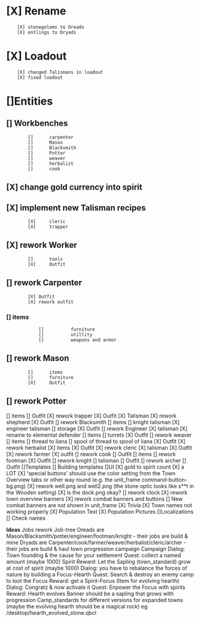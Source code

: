 # [X] Rename

		[X]	stonegolems to Oreads
		[X]	entlings to Dryads
# [X] Loadout
		[X]	changed Talismans in loadout
		[X]	fixed loadout
# []Entities
## []	Workbenches
			[]		carpenter
			[]		Mason
			[]		Blacksmith
			[]		Potter
			[]		weaver
			[]		herbalist
			[]		cook
## [X] change gold currency into spirit
## [X]	implement new Talisman recipes
			[X]		cleric
			[X]		trapper
## [X] rework Worker
			[]		tools
			[X]		Outfit
## []	rework Carpenter
			[X] Outfit
			[X] rework outfit
### []		items
				[]			furniture
				[]			utillity
				[]			weapons and armor
## []	rework Mason
			[]		items
			[]		furniture
			[X]		Outfit
## []	rework Potter
[]		items
[]		Outfit
[X]	rework trapper
[X]		Outfit
[X]		Talisman
[X]	rework shepherd
[X]		Outfit
[]	rework Blacksmith
[]		items
[]			knight talisman
[X]			engineer talisman
[]			storage
[X]		Outfit
[]	rework Engineer
[X]		talisman
[X]		rename to elemental defender
[]		items
[]			turrets
[X]		Outfit
[]	rework weaver
[]		items
[]			thread to liana
[]			spool of thread to spool of liana
[X]		Outfit
[X]	rework herbalist
[X]		items
[X]		Outfit
[X]	rework cleric
[X]		talisman
[X]		Outfit
[X]	rework farmer
[X]		outfit
[]	rework cook
[]		Outfit
[]		items
[]	rework footman
[X]		Outfit
[]	rework knight
[]		talisman
[]		Outfit
[]	rework archer
[]		Outfit
[]Templates
[]	Building templates
[]UI
[X]	gold to spirit count
[X]	a LOT
[X]	'special buttons' should use the color setting from the Town Overview tabs or other way round (e.g. the unit_frame command-button-bg.png)
[X]	rework well.png and well2.png (the stone optic looks like s**t in the Wooden setting)
[X]	is the dock.png okay?
[]	rework clock
[X]	rework town overview banners
[X]	rework combat banners and buttons
[]	New combat banners are not shown in unit_frame
[X] Trivia
[X]	Town names not working properly
[X]	Population Text
[X]	Population Pictures
[]Localizations
[]	Check names

**Ideas**
Jobs
	rework Job-tree
		Oreads are Mason/Blacksmith/potter/engineer/footman/knight
			- their jobs are build & mine
		Dryads are Carpenter/cook/farmer/weaver/herbalist/cleric/archer
			- their jobs are build & haul
town progression campaign
	Campaign
		Dialog: Town founding & the cause for your settlement
			Quest: collect a named amount (maybe 1000) Spirit
			Reward: Let the Sapling (town_standard) grow at cost of spirit (maybe 1000)
		Dialog: you have to rebalance the forces of nature by building a Focus-Hearth
			Quest: Search & destroy an enemy camp to loot the Focus
			Reward: get a Spirit-Focus (Item for evolving hearth)
		Dialog: Congratz & now activate it
			Quest: Enpower the Focus with spirits
			Reward: Hearth evolves
	Banner should be a sapling that grows with progression
	Camp_standards for different versions for expanded towns
	(maybe the evolving hearth should be a magical rock) eg. /desktop/hearth_evolved_stone.qbcl
